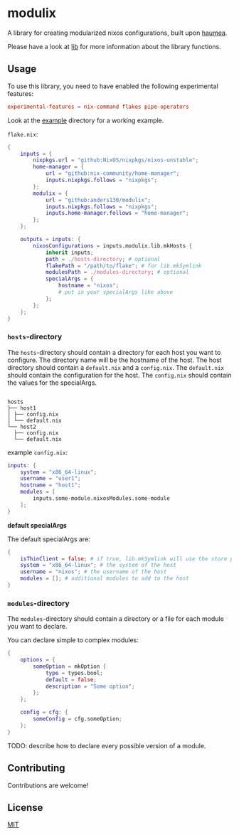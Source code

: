 # modulix

A library for creating modularized nixos configurations, built upon [haumea](https://github.com/nix-community/haumea).

Please have a look at [lib](./lib) for more information about the library functions.

## Usage

To use this library, you need to have enabled the following experimental features:

```conf
experimental-features = nix-command flakes pipe-operators
```

Look at the [example](./example) directory for a working example.

`flake.nix`:

```nix
{
    inputs = {
        nixpkgs.url = "github:NixOS/nixpkgs/nixos-unstable";
        home-manager = {
            url = "github:nix-community/home-manager";
            inputs.nixpkgs.follows = "nixpkgs";
        };
        modulix = {
            url = "github:anders130/modulix";
            inputs.nixpkgs.follows = "nixpkgs";
            inputs.home-manager.follows = "home-manager";
        };
    };

    outputs = inputs: {
        nixosConfigurations = inputs.modulix.lib.mkHosts {
            inherit inputs;
            path = ./hosts-directory; # optional
            flakePath = "/path/to/flake"; # for lib.mkSymlink
            modulesPath = ./modules-directory; # optional
            specialArgs = {
                hostname = "nixos";
                # put in your specialArgs like above
            };
        };
    };
}
```

### `hosts`-directory

The `hosts`-directory should contain a directory for each host you want to configure. The directory name will be the hostname of the host.
The host directory should contain a `default.nix` and a `config.nix`. The `default.nix` should contain the configuration for the host. The `config.nix` should contain the values for the specialArgs.

```

hosts
├── host1
│ ├── config.nix
│ └── default.nix
└── host2
  ├── config.nix
  └── default.nix

```

example `config.nix`:

```nix
inputs: {
    system = "x86_64-linux";
    username = "user1";
    hostname = "host1";
    modules = [
        inputs.some-module.nixosModules.some-module
    ];
}
```

**default specialArgs**

The default specialArgs are:

```nix
{
    isThinClient = false; # if true, lib.mkSymlink will use the store path instead of the flake path
    system = "x86_64-linux"; # the system of the host
    username = "nixos"; # the username of the host
    modules = []; # additional modules to add to the host
}
```

### `modules`-directory

The `modules`-directory should contain a directory or a file for each module you want to declare.

You can declare simple to complex modules:

```nix
{
    options = {
        someOption = mkOption {
            type = types.bool;
            default = false;
            description = "Some option";
        };
    };

    config = cfg: {
        someConfig = cfg.someOption;
    };
}
```

TODO: describe how to declare every possible version of a module.

## Contributing

Contributions are welcome!

## License

[MIT](./LICENSE)
